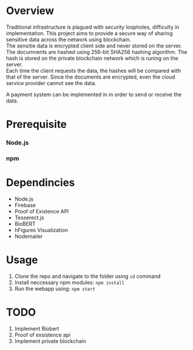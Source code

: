 # Overview
      
Traditional infrastructure is plagued with security loopholes, difficulty in implementation. This project aims to provide a secure way of sharing sensitive data across the network using blockchain.       
The sensitie data is encrypted client side and never stored on the server. The documnents are hashed using 256-bit SHA256 hashing algorithm. The hash is stored on the private blockchain network which is runing on the server.     
Each time the client requests the data, the hashes will be compared with that of the server. Since the documents are encrypted, even the cloud service provider cannot see the data.
    
A payment system can be implemented in in order to send or receive the data.

# Prerequisite
    
### Node.js
### npm

# Dependincies 
      

- Node.js
- Firebase
- Proof of Existence API
- Tesserect.js
- BioBERT
- hFigures Visualization
- Nodemailer
     
# Usage 
     
1. Clone the repo and navigate to the folder using `cd` command
2. Install neccessary npm modules: `npm install`
3. Run the webapp using: `npm start`
     
# TODO
1. Implement Biobert
2. Proof of exsistence api
3. Implement private blockchain

